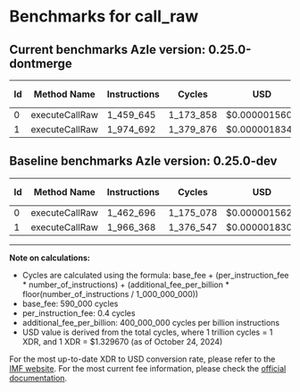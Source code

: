# Benchmarks for call_raw

## Current benchmarks Azle version: 0.25.0-dontmerge

| Id  | Method Name    | Instructions | Cycles    | USD           | USD/Million Calls | Change                            |
| --- | -------------- | ------------ | --------- | ------------- | ----------------- | --------------------------------- |
| 0   | executeCallRaw | 1_459_645    | 1_173_858 | $0.0000015608 | $1.56             | <font color="green">-3_051</font> |
| 1   | executeCallRaw | 1_974_692    | 1_379_876 | $0.0000018348 | $1.83             | <font color="red">+8_324</font>   |

## Baseline benchmarks Azle version: 0.25.0-dev

| Id  | Method Name    | Instructions | Cycles    | USD           | USD/Million Calls |
| --- | -------------- | ------------ | --------- | ------------- | ----------------- |
| 0   | executeCallRaw | 1_462_696    | 1_175_078 | $0.0000015625 | $1.56             |
| 1   | executeCallRaw | 1_966_368    | 1_376_547 | $0.0000018304 | $1.83             |

---

**Note on calculations:**

- Cycles are calculated using the formula: base_fee + (per_instruction_fee \* number_of_instructions) + (additional_fee_per_billion \* floor(number_of_instructions / 1_000_000_000))
- base_fee: 590_000 cycles
- per_instruction_fee: 0.4 cycles
- additional_fee_per_billion: 400_000_000 cycles per billion instructions
- USD value is derived from the total cycles, where 1 trillion cycles = 1 XDR, and 1 XDR = $1.329670 (as of October 24, 2024)

For the most up-to-date XDR to USD conversion rate, please refer to the [IMF website](https://www.imf.org/external/np/fin/data/rms_sdrv.aspx).
For the most current fee information, please check the [official documentation](https://internetcomputer.org/docs/current/developer-docs/gas-cost#execution).
